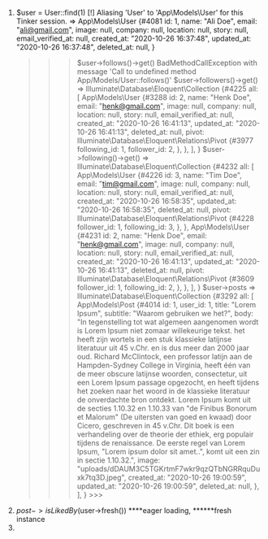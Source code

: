 1. $user = User::find(1)
   [!] Aliasing 'User' to 'App\Models\User' for this Tinker session.
   => App\Models\User {#4081
        id: 1,
        name: "Ali Doe",
        email: "ali@gmail.com",
        image: null,
        company: null,
        location: null,
        story: null,
        email_verified_at: null,
        created_at: "2020-10-26 16:37:48",
        updated_at: "2020-10-26 16:37:48",
        deleted_at: null,
      }
   >>> $user->follows()->get()
   BadMethodCallException with message 'Call to undefined method App/Models/User::follows()'
   >>> $user->followers()->get()
   => Illuminate\Database\Eloquent\Collection {#4225
        all: [
          App\Models\User {#3288
            id: 2,
            name: "Henk Doe",
            email: "henk@gmail.com",
            image: null,
            company: null,
            location: null,
            story: null,
            email_verified_at: null,
            created_at: "2020-10-26 16:41:13",
            updated_at: "2020-10-26 16:41:13",
            deleted_at: null,
            pivot: Illuminate\Database\Eloquent\Relations\Pivot {#3977
              following_id: 1,
              follower_id: 2,
            },
          },
        ],
      }
   $user->following()->get()
   => Illuminate\Database\Eloquent\Collection {#4232
        all: [
          App\Models\User {#4226
            id: 3,
            name: "Tim Doe",
            email: "tim@gmail.com",
            image: null,
            company: null,
            location: null,
            story: null,
            email_verified_at: null,
            created_at: "2020-10-26 16:58:35",
            updated_at: "2020-10-26 16:58:35",
            deleted_at: null,
            pivot: Illuminate\Database\Eloquent\Relations\Pivot {#4228
              follower_id: 1,
              following_id: 3,
            },
          },
          App\Models\User {#4231
            id: 2,
            name: "Henk Doe",
            email: "henk@gmail.com",
            image: null,
            company: null,
            location: null,
            story: null,
            email_verified_at: null,
            created_at: "2020-10-26 16:41:13",
            updated_at: "2020-10-26 16:41:13",
            deleted_at: null,
            pivot: Illuminate\Database\Eloquent\Relations\Pivot {#3609
              follower_id: 1,
              following_id: 2,
            },
          },
        ],
      }
   $user->posts
       => Illuminate\Database\Eloquent\Collection {#3292
            all: [
              App\Models\Post {#4014
                id: 1,
                user_id: 1,
                title: "Lorem Ipsum",
                subtitle: "Waarom gebruiken we het?",
                body: "In tegenstelling tot wat algemeen aangenomen wordt is Lorem Ipsum niet zomaar willekeurige tekst. het heeft zijn wortels in een stuk klassieke latijnse literatuur uit 45 v.Chr. en is dus meer dan 2000 jaar oud. Richard McClintock, een professor latijn aan de Hampden-Sydney College in Virginia, heeft één van de meer obscure latijnse woorden, consectetur, uit een Lorem Ipsum passage opgezocht, en heeft tijdens het zoeken naar het woord in de klassieke literatuur de onverdachte bron ontdekt. Lorem Ipsum komt uit de secties 1.10.32 en 1.10.33 van "de Finibus Bonorum et Malorum" (De uitersten van goed en kwaad) door Cicero, geschreven in 45 v.Chr. Dit boek is een verhandeling over de theorie der ethiek, erg populair tijdens de renaissance. De eerste regel van Lorem Ipsum, "Lorem ipsum dolor sit amet..", komt uit een zin in sectie 1.10.32.",
                image: "uploads/dDAUM3C5TGKrtmF7wkr9qzQTbNGRRquDuxk7tq3D.jpeg",
                created_at: "2020-10-26 19:00:59",
                updated_at: "2020-10-26 19:00:59",
                deleted_at: null,
              },
            ],
          }
       >>> 
2. $post->isLikedBy($user->fresh())   ****eager loading, ******fresh instance
3.

